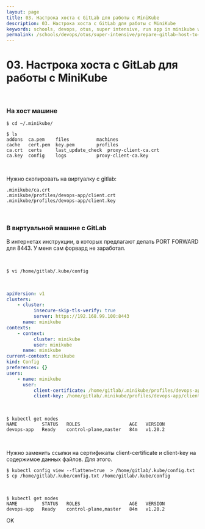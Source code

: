 ```yaml
---
layout: page
title: 03. Настрока хоста с GitLab для работы с MiniKube
description: 03. Настрока хоста с GitLab для работы с MiniKube
keywords: schools, devops, otus, super intensive, run app in minikube with helm
permalink: /schools/devops/otus/super-intensive/prepare-gitlab-host-to-work-with-minikube/
---
```


# 03. Настрока хоста с GitLab для работы с MiniKube

<br/>

<!--

$ minikube --profile devops-app start --apiserver-ips=192.168.0.5

-->

### На хост машине

```
$ cd ~/.minikube/

$ ls
addons	ca.pem	  files		     machines
cache	cert.pem  key.pem	     profiles
ca.crt	certs	  last_update_check  proxy-client-ca.crt
ca.key	config	  logs		     proxy-client-ca.key
```

<br/>

Нужно скопировать на виртуалку с gitlab:

```
.minikube/ca.crt
.minikube/profiles/devops-app/client.crt
.minikube/profiles/devops-app/client.key
```

<br/>

### В виртуальной машине с GitLab

В интернетах инструкции, в которых предлагают делать PORT FORWARD для 8443. У меня сам форвард не заработал.

<br/>

```
$ vi /home/gitlab/.kube/config
```

<br/>

```yaml
apiVersion: v1
clusters:
    - cluster:
          insecure-skip-tls-verify: true
          server: https://192.168.99.100:8443
      name: minikube
contexts:
    - context:
          cluster: minikube
          user: minikube
      name: minikube
current-context: minikube
kind: Config
preferences: {}
users:
    - name: minikube
      user:
          client-certificate: /home/gitlab/.minikube/profiles/devops-app/client.crt
          client-key: /home/gitlab/.minikube/profiles/devops-app/client.key
```

<br/>

```
$ kubectl get nodes
NAME         STATUS   ROLES                  AGE   VERSION
devops-app   Ready    control-plane,master   84m   v1.20.2
```

<br/>

Нужно заменить ссылки на сертификаты client-certificate и client-key на содержимое данных файлов. Для этого.

```
$ kubectl config view --flatten=true  > /home/gitlab/.kube/config.txt
$ cp /home/gitlab/.kube/config.txt /home/gitlab/.kube/config
```

<br/>

```
$ kubectl get nodes
NAME         STATUS   ROLES                  AGE   VERSION
devops-app   Ready    control-plane,master   84m   v1.20.2
```

OK

<!--

<br/>

### Инструкции

https://www.systemcodegeeks.com/devops/remote-access-to-minikube-with-kubectl/

https://dzone.com/articles/access-minikube-using-kubectl-from-remote-machine

<br/>

### Проверки

```
$ minikube --profile devops-app ip
$ export MINIKUBE_IP=192.168.99.100
$ ssh -i ~/.minikube/machines/devops-app/id_rsa docker@${MINIKUBE_IP}


$ telnet localhost 8443
Connected to localhost
```

<br/>

Извне тоже OK

```
$ telnet 192.168.99.100 8443
```

<br/>

```
$ telnet 192.168.99.100 51928
Trying 192.168.99.100...
telnet: Unable to connect to remote host: Connection refused
```

-->
